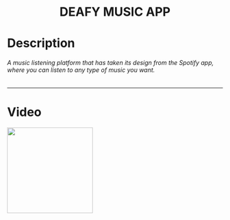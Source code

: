 <h1 align="center">
     DEAFY MUSIC APP
</h1>

# Description
###### A music listening platform that has taken its design from the Spotify app, where you can listen to any type of music you want.

--------
# Video
<img width=200 src="https://user-images.githubusercontent.com/73075252/206859882-1a443405-9ce6-4304-9dd7-ecbaa8205d8c.gif">
